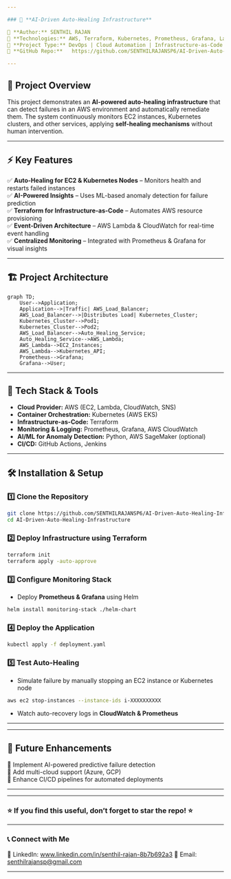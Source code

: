 ```yaml
---

### 📌 **AI-Driven Auto-Healing Infrastructure**  

🔹 **Author:** SENTHIL RAJAN
🔹 **Technologies:** AWS, Terraform, Kubernetes, Prometheus, Grafana, Lambda, Python  
🔹 **Project Type:** DevOps | Cloud Automation | Infrastructure-as-Code  
🔹 **GitHub Repo:**   https://github.com/SENTHILRAJANSP6/AI-Driven-Auto-Healing-Infrastructure

---
```


## 🚀 **Project Overview**  
This project demonstrates an **AI-powered auto-healing infrastructure** that can detect failures in an AWS environment and automatically remediate them. The system continuously monitors EC2 instances, Kubernetes clusters, and other services, applying **self-healing mechanisms** without human intervention.  

---

## ⚡ **Key Features**  
✅ **Auto-Healing for EC2 & Kubernetes Nodes** – Monitors health and restarts failed instances  
✅ **AI-Powered Insights** – Uses ML-based anomaly detection for failure prediction  
✅ **Terraform for Infrastructure-as-Code** – Automates AWS resource provisioning  
✅ **Event-Driven Architecture** – AWS Lambda & CloudWatch for real-time event handling  
✅ **Centralized Monitoring** – Integrated with Prometheus & Grafana for visual insights  

---

## 🏗 **Project Architecture**  

```mermaid
graph TD;
    User-->Application;
    Application-->|Traffic| AWS_Load_Balancer;
    AWS_Load_Balancer-->|Distributes Load| Kubernetes_Cluster;
    Kubernetes_Cluster-->Pod1;
    Kubernetes_Cluster-->Pod2;
    AWS_Load_Balancer-->Auto_Healing_Service;
    Auto_Healing_Service-->AWS_Lambda;
    AWS_Lambda-->EC2_Instances;
    AWS_Lambda-->Kubernetes_API;
    Prometheus-->Grafana;
    Grafana-->User;

```

---

## 🔧 **Tech Stack & Tools**  
- **Cloud Provider:** AWS (EC2, Lambda, CloudWatch, SNS)  
- **Container Orchestration:** Kubernetes (AWS EKS)  
- **Infrastructure-as-Code:** Terraform  
- **Monitoring & Logging:** Prometheus, Grafana, AWS CloudWatch  
- **AI/ML for Anomaly Detection:** Python, AWS SageMaker (optional)  
- **CI/CD:** GitHub Actions, Jenkins  

---

## 🛠 **Installation & Setup**  
### 1️⃣ Clone the Repository  
```sh
git clone https://github.com/SENTHILRAJANSP6/AI-Driven-Auto-Healing-Infrastructure.git
cd AI-Driven-Auto-Healing-Infrastructure
```

### 2️⃣ Deploy Infrastructure using Terraform  
```sh
terraform init
terraform apply -auto-approve
```

### 3️⃣ Configure Monitoring Stack  
- Deploy **Prometheus & Grafana** using Helm  
```sh
helm install monitoring-stack ./helm-chart
```

### 4️⃣ Deploy the Application  
```sh
kubectl apply -f deployment.yaml
```

### 5️⃣ Test Auto-Healing  
- Simulate failure by manually stopping an EC2 instance or Kubernetes node  
```sh
aws ec2 stop-instances --instance-ids i-XXXXXXXXXX
```
- Watch auto-recovery logs in **CloudWatch & Prometheus**  

---
 

---

## 🎯 **Future Enhancements**  
🚀 Implement AI-powered predictive failure detection  
🚀 Add multi-cloud support (Azure, GCP)  
🚀 Enhance CI/CD pipelines for automated deployments  

--- 

---

### ⭐ **If you find this useful, don’t forget to star the repo!** ⭐  

---

### 📞 **Connect with Me**  
🔗 LinkedIn: www.linkedin.com/in/senthil-rajan-8b7b692a3 
📧 Email: senthilrajansp@gmail.com 

---
